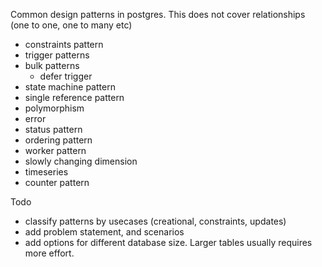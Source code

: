 Common design patterns in postgres. This does not cover relationships (one to one, one to many etc)


- constraints pattern
- trigger patterns
- bulk patterns
  - defer trigger
- state machine pattern
- single reference pattern
- polymorphism
- error 
- status pattern
- ordering pattern
- worker pattern
- slowly changing dimension
- timeseries
- counter pattern


Todo
- classify patterns by usecases (creational, constraints, updates)
- add problem statement, and scenarios
- add options for different database size. Larger tables usually requires more effort.
